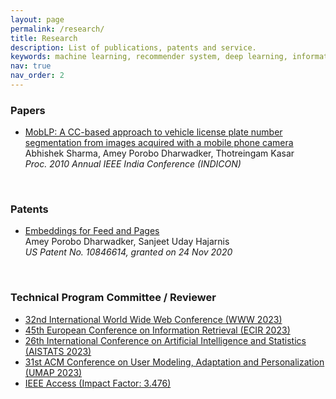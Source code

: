 ```yaml
---
layout: page
permalink: /research/
title: Research
description: List of publications, patents and service.
keywords: machine learning, recommender system, deep learning, information retrieval, scene text recognition, embeddings, artificial intelligence
nav: true
nav_order: 2
---
```

<div class="publications">
<h3>Papers</h3>
<ul>
   <li>
     <a href='https://ieeexplore.ieee.org/abstract/document/5712593'>MobLP: A CC-based approach to vehicle license plate number segmentation from images acquired with a mobile phone camera</a><br>
    Abhishek Sharma, Amey Porobo Dharwadker, Thotreingam Kasar<br>
    <i>Proc. 2010 Annual IEEE India Conference (INDICON)</i>
  </li>
  <!-- <br>
  <li>
    <a href="https://scholar.google.com/citations?user=nPuXokoAAAAJ&hl=en">Mining Approximate Acyclic Schemes from Relations Abstract</a><br>
    Batya Kenig, Pranay Mundra, Guna Prasaad, Babak Salimi, Dan Suciu<br>
    <i>Proc. SIGMOD 2020</i>
  </li> -->
</ul>
<br>
  <h3>Patents</h3>
<ul>
  <li>
  <a href="https://patents.google.com/patent/US10846614B2/">Embeddings for Feed and Pages</a><br>
    Amey Porobo Dharwadker, Sanjeet Uday Hajarnis <br>
  <i>US Patent No. 10846614, granted on 24 Nov 2020</i>
  </li>
</ul>
<br>
  <h3>Technical Program Committee / Reviewer</h3>
<ul>
  <li><a href="https://www2023.thewebconf.org/">32nd International World Wide Web Conference (WWW 2023)</a></li>
  <li><a href="https://ecir2023.org/">45th European Conference on Information Retrieval (ECIR 2023)</a></li>
  <li><a href="http://aistats.org/aistats2023/">26th International Conference on Artificial Intelligence and Statistics (AISTATS 2023)</a></li>
  <li><a href="http://aistats.org/aistats2023/">31st ACM Conference on User Modeling, Adaptation and Personalization (UMAP 2023)</a></li>
  <li><a href="https://ieeeaccess.ieee.org/">IEEE Access (Impact Factor: 3.476)</a></li>
</ul>
</div>